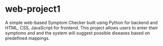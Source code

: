 # web-project1
A simple web-based Symptom Checker built using Python  for backend and HTML, CSS, JavaScript for frontend. This project allows users to enter their symptoms and and the system will suggest possible diseases based on predefined mappings.
